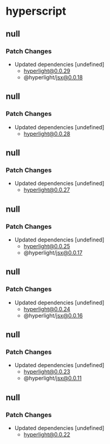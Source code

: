 # hyperscript

## null

### Patch Changes

- Updated dependencies [undefined]
  - hyperlight@0.0.29
  - @hyperlight/jsx@0.0.18

## null

### Patch Changes

- Updated dependencies [undefined]
  - hyperlight@0.0.28

## null

### Patch Changes

- Updated dependencies [undefined]
  - hyperlight@0.0.27

## null

### Patch Changes

- Updated dependencies [undefined]
  - hyperlight@0.0.25
  - @hyperlight/jsx@0.0.17

## null

### Patch Changes

- Updated dependencies [undefined]
  - hyperlight@0.0.24
  - @hyperlight/jsx@0.0.16

## null

### Patch Changes

- Updated dependencies [undefined]
  - hyperlight@0.0.23
  - @hyperlight/jsx@0.0.11

## null

### Patch Changes

- Updated dependencies [undefined]
  - hyperlight@0.0.22
